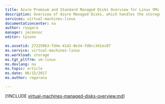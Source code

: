 ```yaml
---
title: Azure Premium and Standard Managed Disks Overview for Linux VMs| Microsoft Docs
description: Overview of Azure Managed Disks, which handles the storage accounts for you when using Azure Linux VMs
services: virtual-machines-linux
documentationcenter: na
author: roygara
manager: jeconnoc
editor: tysonn

ms.assetid: 272250b3-fd4e-41d2-8e34-fd8cc341ec87
ms.service: virtual-machines-linux
ms.workload: storage
ms.tgt_pltfrm: vm-linux
ms.devlang: na
ms.topic: article
ms.date: 06/15/2017
ms.author: rogarana

---
```

[!INCLUDE [virtual-machines-managed-disks-overview.md](../../../includes/virtual-machines-managed-disks-overview.md)]